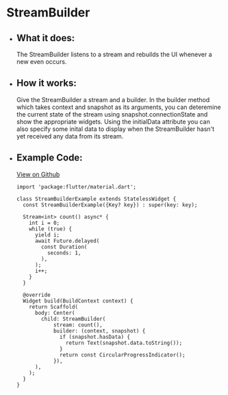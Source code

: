 # StreamBuilder

- ## What it does:
  The StreamBuilder listens to a stream and rebuilds the UI whenever a new even occurs.

- ## How it works:
  Give the StreamBuilder a stream and a builder. In the builder method which takes context and snapshot as its arguments, you can deteremine the current state of the stream using snapshot.connectionState and show the appropriate widgets. Using the initialData attribute you can also specify some inital data to display when the StreamBuilder hasn't yet received any data from its stream.
  
- ## Example Code:
  [View on Github](https://github.com/TheUltimateOptimist/Widgets/blob/master/example_writer/lib/stream_builder_example.dart)

      import 'package:flutter/material.dart';

      class StreamBuilderExample extends StatelessWidget {
        const StreamBuilderExample({Key? key}) : super(key: key);

        Stream<int> count() async* {
          int i = 0;
          while (true) {
            yield i;
            await Future.delayed(
              const Duration(
                seconds: 1,
              ),
            );
            i++;
          }
        }

        @override
        Widget build(BuildContext context) {
          return Scaffold(
            body: Center(
              child: StreamBuilder(
                  stream: count(),
                  builder: (context, snapshot) {
                    if (snapshot.hasData) {
                      return Text(snapshot.data.toString());
                    }
                    return const CircularProgressIndicator();
                  }),
            ),
          );
        }
      }

